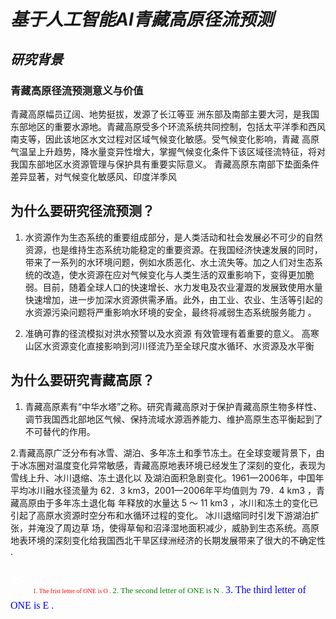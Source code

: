 # ***基于人工智能AI青藏高原径流预测***
## ***研究背景***
### 青藏高原径流预测意义与价值
青藏高原幅员辽阔、地势挺拔，发源了长江等亚 洲东部及南部主要大河，是我国东部地区的重要水源地。青藏高原受多个环流系统共同控制，包括太平洋季和西风南支等，因此该地区水文过程对区域气候变化敏感。受气候变化影响，青藏 高原气温呈上升趋势，降水量变异性增大，掌握气候变化条件下该区域径流特征，将对我国东部地区水资源管理与保护具有重要实际意义。 青藏高原东南部下垫面条件差异显著，对气候变化敏感风、印度洋季风
## **为什么要研究径流预测？**

1. 水资源作为生态系统的重要组成部分，是人类活动和社会发展必不可少的自然资源，也是维持生态系统功能稳定的重要资源。在我国经济快速发展的同时，带来了一系列的水环境问题，例如水质恶化、水土流失等。加之人们对生态系统的改造，使水资源在应对气候变化与人类生活的双重影响下，变得更加脆弱。目前，随着全球人口的快速增长、水力发电及农业灌溉的发展致使用水量快速增加，进一步加深水资源供需矛盾。此外，由工业、农业、生活等引起的水资源污染问题将严重影响水环境的安全，最终将减弱生态系统服务能力 。
  
2. 准确可靠的径流模拟对洪水预警以及水资源 有效管理有着重要的意义。
高寒山区水资源变化直接影响到河川径流乃至全球尺度水循环、水资源及水平衡


## 为什么要研究青藏高原？

1. 青藏高原素有“中华水塔”之称。研究青藏高原对于保护青藏高原生物多样性、调节我国西北部地区气候、保持流域水源涵养能力、维护高原生态平衡起到了不可替代的作用。

  
2.青藏高原广泛分布有冰雪、湖泊、多年冻土和季节冻土。在全球变暖背景下，由于冰冻圈对温度变化异常敏感，青藏高原地表环境已经发生了深刻的变化，表现为雪线上升、冰川退缩、冻土退化以 及湖泊面积急剧变化。1961—2006年，中国年平均冰川融水径流量为 62．3 km3，2001—2006年平均值则为 79．4 km3 ，青藏高原由于多年冻土退化每 年释放的水量达 5 ～ 11 km3 ，冰川和冻土的变化已引起了高原水资源时空分布和水循环过程的变化。 冰川退缩同时引发下游湖泊扩张，并淹没了周边草 场，使得草甸和沼泽湿地面积减少，威胁到生态系统。高原地表环境的深刻变化给我国西北干旱区绿洲经济的长期发展带来了很大的不确定性 .


<font face='Times New Roman' color='white' SIZE='15'>
*

<font face='Times New Roman' color='red' SIZE='1'>
1. The frist letter of ONE is O .

<font face='Times New Roman' color='green' SIZE='2'>
2. The second letter of ONE is N .

<font face='Times New Roman' color='blue' SIZE='3'>
3. The third letter of ONE is E .

